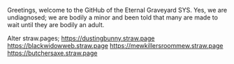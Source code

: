 Greetings, welcome to the GitHub of the Eternal Graveyard SYS.
Yes, we are undiagnosed; we are bodily a minor and been told that many are made to wait until they are bodily an adult.


Alter straw.pages;
https://dustingbunny.straw.page
https://blackwidowweb.straw.page
https://mewkillersroommew.straw.page
https://butchersaxe.straw.page

